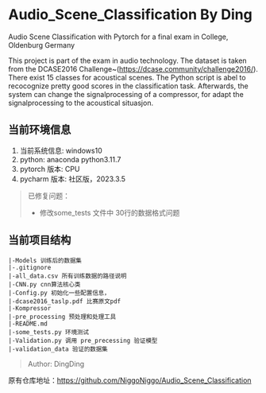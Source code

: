 # Audio_Scene_Classification By Ding
Audio Scene Classification with Pytorch for a final exam in College, Oldenburg Germany

This project is part of the exam in audio technology. The dataset is taken from the DCASE2016 Challenge~(https://dcase.community/challenge2016/). There exist 15 classes for acoustical scenes. The Python script is abel to recocognize pretty good scores in the classification task. Afterwards, the system can change the signalprocessing of a compressor, for adapt the signalprocessing to the acoustical situasjon.

## 当前环境信息
1. 当前系统信息: windows10
2. python: anaconda python3.11.7
3. pytorch 版本: CPU
4. pycharm 版本: 社区版，2023.3.5

> 已修复问题：
> - 修改some_tests 文件中 30行的数据格式问题

## 当前项目结构
```
|-Models 训练后的数据集
|-.gitignore
|-all_data.csv 所有训练数据的路径说明
|-CNN.py cnn算法核心类
|-Config.py 初始化一些配置信息，
|-dcase2016_taslp.pdf 比赛原文pdf
|-Kompressor 
|-pre_processing 预处理和处理工具
|-README.md
|-some_tests.py 环境测试
|-Validation.py 调用 pre_precessing 验证模型
|-validation_data 验证的数据集
```

> Author: DingDing

原有仓库地址：https://github.com/NiggoNiggo/Audio_Scene_Classification